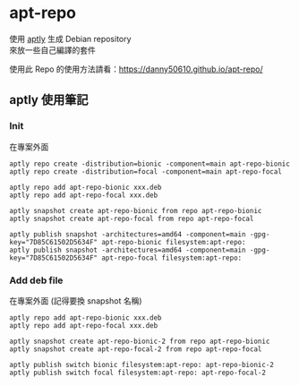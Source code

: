 # apt-repo

使用 [aptly](https://www.aptly.info/) 生成 Debian repository  
來放一些自己編譯的套件

使用此 Repo 的使用方法請看：https://danny50610.github.io/apt-repo/

## aptly 使用筆記

### Init
在專案外面
```
aptly repo create -distribution=bionic -component=main apt-repo-bionic
aptly repo create -distribution=focal -component=main apt-repo-focal

aptly repo add apt-repo-bionic xxx.deb
aptly repo add apt-repo-focal xxx.deb

aptly snapshot create apt-repo-bionic from repo apt-repo-bionic
aptly snapshot create apt-repo-focal from repo apt-repo-focal

aptly publish snapshot -architectures=amd64 -component=main -gpg-key="7D85C61502D5634F" apt-repo-bionic filesystem:apt-repo:
aptly publish snapshot -architectures=amd64 -component=main -gpg-key="7D85C61502D5634F" apt-repo-focal filesystem:apt-repo:
```


### Add deb file
在專案外面 (記得要換 snapshot 名稱)
```
aptly repo add apt-repo-bionic xxx.deb
aptly repo add apt-repo-focal xxx.deb

aptly snapshot create apt-repo-bionic-2 from repo apt-repo-bionic
aptly snapshot create apt-repo-focal-2 from repo apt-repo-focal

aptly publish switch bionic filesystem:apt-repo: apt-repo-bionic-2
aptly publish switch focal filesystem:apt-repo: apt-repo-focal-2
```
